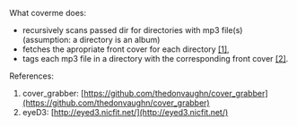 What coverme does:

* recursively scans passed dir for directories with mp3 file(s) 
  (assumption: a directory is an album)
* fetches the apropriate front cover for each directory [[1]](#cg),
* tags each mp3 file in a directory with the corresponding front cover [[2]](#eyeD3).

References:
1. <span id="cg" />cover\_grabber: [https://github.com/thedonvaughn/cover_grabber](https://github.com/thedonvaughn/cover_grabber)
2. <span id="eyeD3" />eyeD3: [http://eyed3.nicfit.net/](http://eyed3.nicfit.net/)
